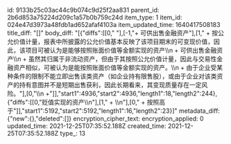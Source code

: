 id: 9133b25c03ac44c9b074c9d25f2aa831
parent_id: 2b6d853a75224d209c1a57b0b759c24d
item_type: 1
item_id: 024e47d3973a48fdb1ad652afaf4103a
item_updated_time: 1640417508183
title_diff: "[]"
body_diff: "[{\"diffs\":[[0,\"    \"],[-1,\"+ 可供出售金融资产\"],[1,\"  + 按公允价值计量，报表中所披露的公允价值基本反映了该项目期末的可变现价值，因此，该项目可被认为是能够按照账面价值等金额实现的资产\\\n    + 可供出售金融资产\\\n      + 虽然其归属于非流动资产，但由于其按照公允价值计量，因此与交易性金融资产相似，可被认为是能按照账面价值等金额实现的资产。\\\n      + 由于企业受某种条件的限制不能立即出售该类资产（如企业持有限售股），或由于企业对该类资产的持有意图并不是短期出售获利，因此长期看来，其变现质量存在一定风险。\"],[0,\"\\\n  +\"]],\"start1\":4936,\"start2\":4936,\"length1\":18,\"length2\":244},{\"diffs\":[[0,\"贬值实现的资产\\\n\"],[1,\"    + \\\n\"],[0,\"  + 按照高于\"]],\"start1\":5192,\"start2\":5192,\"length1\":16,\"length2\":23}]"
metadata_diff: {"new":{},"deleted":[]}
encryption_cipher_text: 
encryption_applied: 0
updated_time: 2021-12-25T07:35:52.188Z
created_time: 2021-12-25T07:35:52.188Z
type_: 13